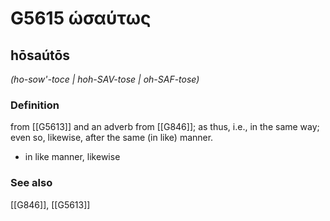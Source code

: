 # G5615 ὡσαύτως

## hōsaútōs

_(ho-sow'-toce | hoh-SAV-tose | oh-SAF-tose)_

### Definition

from [[G5613]] and an adverb from [[G846]]; as thus, i.e., in the same way; even so, likewise, after the same (in like) manner.

- in like manner, likewise

### See also

[[G846]], [[G5613]]

